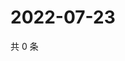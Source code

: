 # 2022-07-23

共 0 条

<!-- BEGIN WEIBO -->
<!-- 最后更新时间 Sat Jul 23 2022 00:02:56 GMT+0800 (China Standard Time) -->

<!-- END WEIBO -->
